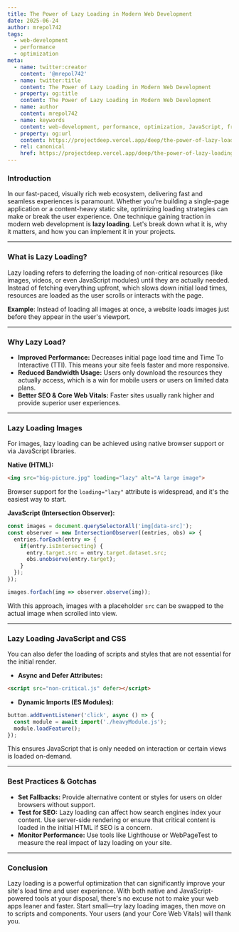 ```yaml
---
title: The Power of Lazy Loading in Modern Web Development
date: 2025-06-24
author: mrepol742
tags:
  - web-development
  - performance
  - optimization
meta:
  - name: twitter:creator
    content: '@mrepol742'
  - name: twitter:title
    content: The Power of Lazy Loading in Modern Web Development
  - property: og:title
    content: The Power of Lazy Loading in Modern Web Development
  - name: author
    content: mrepol742
  - name: keywords
    content: web-development, performance, optimization, JavaScript, frontend, best-practices
  - property: og:url
    content: https://projectdeep.vercel.app/deep/the-power-of-lazy-loading-in-modern-web-development/
  - rel: canonical
    href: https://projectdeep.vercel.app/deep/the-power-of-lazy-loading-in-modern-web-development/
---
```


### Introduction

In our fast-paced, visually rich web ecosystem, delivering fast and seamless experiences is paramount. Whether you're building a single-page application or a content-heavy static site, optimizing loading strategies can make or break the user experience. One technique gaining traction in modern web development is **lazy loading**. Let's break down what it is, why it matters, and how you can implement it in your projects.

---

### What is Lazy Loading?

Lazy loading refers to deferring the loading of non-critical resources (like images, videos, or even JavaScript modules) until they are actually needed. Instead of fetching everything upfront, which slows down initial load times, resources are loaded as the user scrolls or interacts with the page.

**Example**: Instead of loading all images at once, a website loads images just before they appear in the user's viewport.

---

### Why Lazy Load?

- **Improved Performance:** Decreases initial page load time and Time To Interactive (TTI). This means your site feels faster and more responsive.
- **Reduced Bandwidth Usage:** Users only download the resources they actually access, which is a win for mobile users or users on limited data plans.
- **Better SEO & Core Web Vitals:** Faster sites usually rank higher and provide superior user experiences.

---

### Lazy Loading Images

For images, lazy loading can be achieved using native browser support or via JavaScript libraries.

**Native (HTML):**
```html
<img src="big-picture.jpg" loading="lazy" alt="A large image">
```
Browser support for the `loading="lazy"` attribute is widespread, and it's the easiest way to start.

**JavaScript (Intersection Observer):**
```javascript
const images = document.querySelectorAll('img[data-src]');
const observer = new IntersectionObserver((entries, obs) => {
  entries.forEach(entry => {
    if(entry.isIntersecting) {
      entry.target.src = entry.target.dataset.src;
      obs.unobserve(entry.target);
    }
  });
});

images.forEach(img => observer.observe(img));
```
With this approach, images with a placeholder `src` can be swapped to the actual image when scrolled into view.

---

### Lazy Loading JavaScript and CSS

You can also defer the loading of scripts and styles that are not essential for the initial render.

- **Async and Defer Attributes:**
```html
<script src="non-critical.js" defer></script>
```
- **Dynamic Imports (ES Modules):**
```javascript
button.addEventListener('click', async () => {
  const module = await import('./heavyModule.js');
  module.loadFeature();
});
```
This ensures JavaScript that is only needed on interaction or certain views is loaded on-demand.

---

### Best Practices & Gotchas

- **Set Fallbacks:** Provide alternative content or styles for users on older browsers without support.
- **Test for SEO:** Lazy loading can affect how search engines index your content. Use server-side rendering or ensure that critical content is loaded in the initial HTML if SEO is a concern.
- **Monitor Performance:** Use tools like Lighthouse or WebPageTest to measure the real impact of lazy loading on your site.

---

### Conclusion

Lazy loading is a powerful optimization that can significantly improve your site's load time and user experience. With both native and JavaScript-powered tools at your disposal, there's no excuse not to make your web apps leaner and faster. Start small—try lazy loading images, then move on to scripts and components. Your users (and your Core Web Vitals) will thank you.
